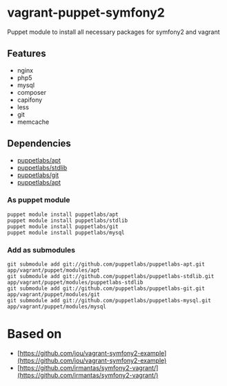# vagrant-puppet-symfony2

Puppet module to install all necessary packages for symfony2 and vagrant

## Features

* nginx
* php5
* mysql
* composer
* capifony
* less
* git
* memcache

## Dependencies

* [puppetlabs/apt](https://forge.puppetlabs.com/puppetlabs/apt)
* [puppetlabs/stdlib](https://forge.puppetlabs.com/puppetlabs/stdlib)
* [puppetlabs/git](https://forge.puppetlabs.com/puppetlabs/git)
* [puppetlabs/apt](https://forge.puppetlabs.com/puppetlabs/mysql)

### As puppet module

    puppet module install puppetlabs/apt
    puppet module install puppetlabs/stdlib
    puppet module install puppetlabs/git
    puppet module install puppetlabs/mysql

### Add as submodules

    git submodule add git://github.com/puppetlabs/puppetlabs-apt.git app/vagrant/puppet/modules/apt
    git submodule add git://github.com/puppetlabs/puppetlabs-stdlib.git app/vagrant/puppet/modules/puppetlabs-stdlib
    git submodule add git://github.com/puppetlabs/puppetlabs-git.git app/vagrant/puppet/modules/git
    git submodule add git://github.com/puppetlabs/puppetlabs-mysql.git app/vagrant/puppet/modules/mysql

# Based on

* [https://github.com/jou/vagrant-symfony2-example](https://github.com/jou/vagrant-symfony2-example)
* [https://github.com/irmantas/symfony2-vagrant/](https://github.com/irmantas/symfony2-vagrant/)